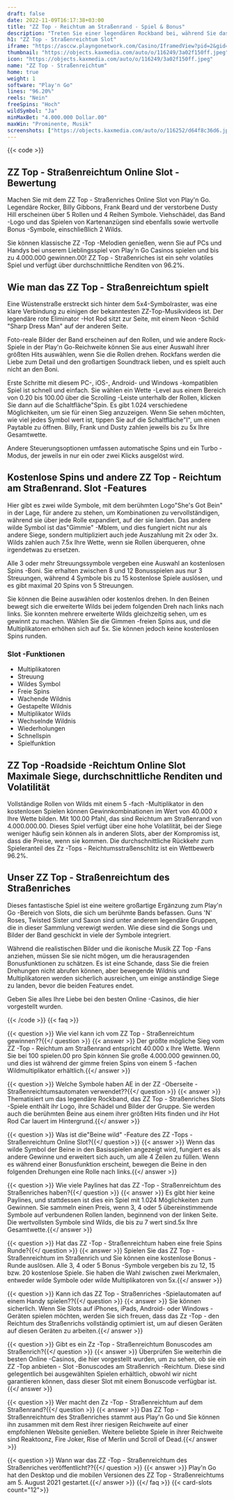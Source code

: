 ```yaml
---
draft: false
date: 2022-11-09T16:17:38+03:00
title: "ZZ Top - Reichtum am Straßenrand - Spiel & Bonus"
description: "Treten Sie einer legendären Rockband bei, während Sie das ZZ Top spielen - Straßenriches Online Slot für Straßenseite. Lesen Sie unsere Rezension und sehen Sie, wo Sie mit dem besten Casino -Bonus spielen können."
h1: "ZZ Top - Straßenreichtum Slot"
iframe: "https://asccw.playngonetwork.com/Casino/IframedView?pid=2&gid=zztoproadside&lang=en_US&practice=1&channel=desktop&div=flashobject&width=100%25&height=100%25&user=&password=&ctx=&demo=2&brand=&lobby=&rccurrentsessiontime=0&rcintervaltime=0&rcaccounthistoryurl=&rccontinueurl=&rcexiturl=&rchistoryurlmode=&autoplaylimits=0&autoplayreset=0&callback=flashCallback&rcmga=&resourcelevel=0&hasjackpots=False&country=&pauseplay=&playlimit=&selftest=&sessiontime=&coreweburl=https://asccw.playngonetwork.com/&showpoweredby=True"
thumbnail: "https://objects.kaxmedia.com/auto/o/116249/3a02f150ff.jpeg"
icon: "https://objects.kaxmedia.com/auto/o/116249/3a02f150ff.jpeg"
name: "ZZ Top - Straßenreichtum"
home: true
weight: 1
software: "Play'n Go"
lines: "96.20%"
reels: "Nein"
freeSpins: "Hoch"
wildSymbol: "Ja"
minMaxBet: "4.000.000 Dollar.00"
maxWin: "Prominente, Musik"
screenshots: ["https://objects.kaxmedia.com/auto/o/116252/d64f8c36d6.jpeg"]
---
```


{{< code >}}<h2>ZZ Top - Straßenreichtum Online Slot -Bewertung</h2><p>Machen Sie mit dem ZZ Top - Straßenriches Online Slot von Play'n Go. Legendäre Rocker, Billy Gibbons, Frank Beard und der verstorbene Dusty Hill erscheinen über 5 Rollen und 4 Reihen Symbole. Viehschädel, das Band -Logo und das Spielen von Kartenanzügen sind ebenfalls sowie wertvolle Bonus -Symbole, einschließlich 2 Wilds.</p><p>Sie können klassische ZZ -Top -Melodien genießen, wenn Sie auf PCs und Handys bei unserem Lieblingsspiel von Play'n Go Casinos spielen und bis zu 4.000.000 gewinnen.00! ZZ Top - Straßenriches ist ein sehr volatiles Spiel und verfügt über durchschnittliche Renditen von 96.2%.</p><h2>Wie man das ZZ Top - Straßenreichtum spielt</h2><p>Eine Wüstenstraße erstreckt sich hinter dem 5x4-Symbolraster, was eine klare Verbindung zu einigen der bekanntesten ZZ-Top-Musikvideos ist. Der legendäre rote Eliminator -Hot Rod sitzt zur Seite, mit einem Neon -Schild "Sharp Dress Man" auf der anderen Seite.</p><p>Foto-reale Bilder der Band erscheinen auf den Rollen, und wie andere Rock-Spiele in der Play'n Go-Reichweite können Sie aus einer Auswahl ihrer größten Hits auswählen, wenn Sie die Rollen drehen. Rockfans werden die Liebe zum Detail und den großartigen Soundtrack lieben, und es spielt auch nicht an den Boni.</p><p>Erste Schritte mit diesem PC-, iOS-, Android- und Windows -kompatiblen Spiel ist schnell und einfach. Sie wählen ein Wette -Level aus einem Bereich von 0.20 bis 100.00 über die Scrolling -Leiste unterhalb der Rollen, klicken Sie dann auf die Schaltfläche"Spin. Es gibt 1.024 verschiedene Möglichkeiten, um sie für einen Sieg anzuzeigen. Wenn Sie sehen möchten, wie viel jedes Symbol wert ist, tippen Sie auf die Schaltfläche"I", um einen Paytable zu öffnen. Billy, Frank und Dusty zahlen jeweils bis zu 5x Ihre Gesamtwette.</p><p>Andere Steuerungsoptionen umfassen automatische Spins und ein Turbo -Modus, der jeweils in nur ein oder zwei Klicks ausgelöst wird.</p><h2>Kostenlose Spins und andere ZZ Top - Reichtum am Straßenrand. Slot -Features</h2><p>Hier gibt es zwei wilde Symbole, mit dem berühmten Logo"She's Got Bein" in der Lage, für andere zu stehen, um Kombinationen zu vervollständigen, während sie über jede Rolle expandiert, auf der sie landen. Das andere wilde Symbol ist das"Gimmie" -Mblem, und dies fungiert nicht nur als andere Siege, sondern multipliziert auch jede Auszahlung mit 2x oder 3x. Wilds zahlen auch 7.5x Ihre Wette, wenn sie Rollen überqueren, ohne irgendetwas zu ersetzen.</p><p>Alle 3 oder mehr Streuungssymbole vergeben eine Auswahl an kostenlosen Spins -Boni. Sie erhalten zwischen 8 und 12 Bonusspielen aus nur 3 Streuungen, während 4 Symbole bis zu 15 kostenlose Spiele auslösen, und es gibt maximal 20 Spins von 5 Streuungen.</p><p>Sie können die Beine auswählen oder kostenlos drehen. In den Beinen bewegt sich die erweiterte Wilds bei jedem folgenden Dreh nach links nach links. Sie konnten mehrere erweiterte Wilds gleichzeitig sehen, um es gewinnt zu machen. Wählen Sie die Gimmen -freien Spins aus, und die Multiplikatoren erhöhen sich auf 5x. Sie können jedoch keine kostenlosen Spins runden.</p><h3>
Slot -Funktionen</h3><ul>
<li></span>
Multiplikatoren</li>
<li></span>
Streuung</li>
<li></span>
Wildes Symbol</li>
<li></span>
Freie Spins</li>
<li></span>
Wachende Wildnis</li>
<li></span>
Gestapelte Wildnis</li>
<li></span>
Multiplikator Wilds</li>
<li></span>
Wechselnde Wildnis</li>
<li></span>
Wiederholungen</li>
<li></span>
Schnellspin</li>
<li></span>
Spielfunktion</li></ul><h2>ZZ Top -Roadside -Reichtum Online Slot Maximale Siege, durchschnittliche Renditen und Volatilität</h2><p>Vollständige Rollen von Wilds mit einem 5 -fach -Multiplikator in den kostenlosen Spielen können Gewinnkombinationen im Wert von 40.000 x Ihre Wette bilden. Mit 100.00 Pfahl, das sind Reichtum am Straßenrand von 4.000.000.00.  Dieses Spiel verfügt über eine hohe Volatilität, bei der Siege weniger häufig sein können als in anderen Slots, aber der Kompromiss ist, dass die Preise, wenn sie kommen. Die durchschnittliche Rückkehr zum Spieleranteil des Zz -Tops - Reichtumsstraßenschlitz ist ein Wettbewerb 96.2%.</p><h2>Unser ZZ Top - Straßenreichtum des Straßenriches</h2><p>Dieses fantastische Spiel ist eine weitere großartige Ergänzung zum Play'n Go -Bereich von Slots, die sich um berühmte Bands befassen. Guns 'N' Roses, Twisted Sister und Saxon sind unter anderem legendäre Gruppen, die in dieser Sammlung verewigt werden. Wie diese sind die Songs und Bilder der Band geschickt in viele der Symbole integriert.</p><p>Während die realistischen Bilder und die ikonische Musik ZZ Top -Fans anziehen, müssen Sie sie nicht mögen, um die herausragenden Bonusfunktionen zu schätzen. Es ist eine Schande, dass Sie die freien Drehungen nicht abrufen können, aber bewegende Wildnis und Multiplikatoren werden sicherlich ausreichen, um einige anständige Siege zu landen, bevor die beiden Features endet.</p><p>Geben Sie alles Ihre Liebe bei den besten Online -Casinos, die hier vorgestellt wurden.</p>
{{< /code >}}
{{< faq >}}

{{< question >}} Wie viel kann ich vom ZZ Top - Straßenreichtum gewinnen??{{</ question >}}
{{< answer >}} Der größte mögliche Sieg vom ZZ -Top - Reichtum am Straßenrand entspricht 40.000 x Ihre Wette. Wenn Sie bei 100 spielen.00 pro Spin können Sie große 4.000.000 gewinnen.00, und dies ist während der gimme freien Spins von einem 5 -fachen Wildmultiplikator erhältlich.{{</ answer >}}

{{< question >}} Welche Symbole haben AE in der ZZ -Oberseite - Straßenreichtumsautomaten verwendet??{{</ question >}}
{{< answer >}} Thematisiert um das legendäre Rockband, das ZZ Top - Straßenriches Slots -Spiele enthält ihr Logo, ihre Schädel und Bilder der Gruppe. Sie werden auch die berühmten Beine aus einem ihrer größten Hits finden und ihr Hot Rod Car lauert im Hintergrund.{{</ answer >}}

{{< question >}} Was ist die"Beine wild" -Feature des ZZ -Tops - Straßenreichtum Online Slot?{{</ question >}}
{{< answer >}} Wenn das wilde Symbol der Beine in den Basisspielen angezeigt wird, fungiert es als andere Gewinne und erweitert sich auch, um alle 4 Zeilen zu füllen. Wenn es während einer Bonusfunktion erscheint, bewegen die Beine in den folgenden Drehungen eine Rolle nach links.{{</ answer >}}

{{< question >}} Wie viele Paylines hat das ZZ -Top - Straßenreichtum des Straßenriches haben?{{</ question >}}
{{< answer >}} Es gibt hier keine Paylines, und stattdessen ist dies ein Spiel mit 1.024 Möglichkeiten zum Gewinnen. Sie sammeln einen Preis, wenn 3, 4 oder 5 übereinstimmende Symbole auf verbundenen Rollen landen, beginnend von der linken Seite. Die wertvollsten Symbole sind Wilds, die bis zu 7 wert sind.5x Ihre Gesamtwette.{{</ answer >}}

{{< question >}} Hat das ZZ -Top - Straßenreichtum haben eine freie Spins Runde?{{</ question >}}
{{< answer >}} Spielen Sie das ZZ Top - Straßenreichtum im Straßenrich und Sie können eine kostenlose Bonus -Runde auslösen. Alle 3, 4 oder 5 Bonus -Symbole vergeben bis zu 12, 15 bzw. 20 kostenlose Spiele. Sie haben die Wahl zwischen zwei Merkmalen, entweder wilde Symbole oder wilde Multiplikatoren von 5x.{{</ answer >}}

{{< question >}} Kann ich das ZZ Top - Straßenriches -Spielautomaten auf einem Handy spielen??{{</ question >}}
{{< answer >}} Sie können sicherlich. Wenn Sie Slots auf iPhones, iPads, Android- oder Windows -Geräten spielen möchten, werden Sie sich freuen, dass das Zz -Top - den Reichtum des Straßenrichs vollständig optimiert ist, um auf diesen Geräten auf diesen Geräten zu arbeiten.{{</ answer >}}

{{< question >}} Gibt es ein Zz -Top - Straßenreichtum Bonuscodes am Straßenrich?{{</ question >}}
{{< answer >}} Überprüfen Sie weiterhin die besten Online -Casinos, die hier vorgestellt wurden, um zu sehen, ob sie ein ZZ -Top anbieten - Slot -Bonuscodes am Straßenrich -Reichtum. Diese sind gelegentlich bei ausgewählten Spielen erhältlich, obwohl wir nicht garantieren können, dass dieser Slot mit einem Bonuscode verfügbar ist.{{</ answer >}}

{{< question >}} Wer macht den Zz -Top - Straßenreichtum auf dem Straßenrand?{{</ question >}}
{{< answer >}} Das ZZ Top - Straßenreichtum des Straßenriches stammt aus Play'n Go und Sie können ihn zusammen mit dem Rest ihrer riesigen Reichweite auf einer empfohlenen Website genießen. Weitere beliebte Spiele in ihrer Reichweite sind Reaktoonz, Fire Joker, Rise of Merlin und Scroll of Dead.{{</ answer >}}

{{< question >}} Wann war das ZZ -Top - Straßenreichtum des Straßenriches veröffentlicht??{{</ question >}}
{{< answer >}} Play'n Go hat den Desktop und die mobilen Versionen des ZZ Top - Straßenreichtums am 5. August 2021 gestartet.{{</ answer >}}
{{</ faq >}}
{{< card-slots count="12">}}